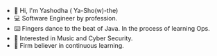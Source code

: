 - 👋  Hi, I'm Yashodha ( Ya-Sho(w)-the)
- :computer:  Software Engineer by profession.
- :keyboard:  Fingers dance to the beat of Java. In the process of learning Ops.
- 👀  Interested in Music and Cyber Security.
- 🌱  Firm believer in continuous learning. 

<!---
yashodhah/yashodhah is a ✨ special ✨ repository because its `README.md` (this file) appears on your GitHub profile.
You can click the Preview link to take a look at your changes.
--->

